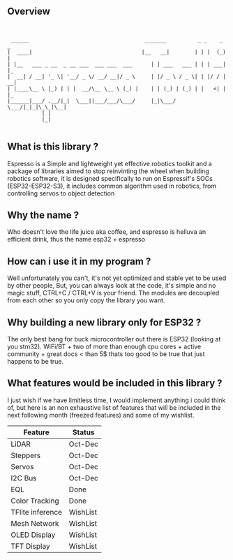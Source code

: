 ## Overview

```none


 ______                                     _______          _ _    _ _
|  ____|                                   |__   __|        | | |  (_) |
| |__   ___ _ __  _ __ ___  ___ ___  ___      | | ___   ___ | | | ___| |_
|  __| / __| '_ \| '__/ _ \/ __/ __|/ _ \     | |/ _ \ / _ \| | |/ / | __|
| |____\__ \ |_) | | |  __/\__ \__ \ (_) |    | | (_) | (_) | |   <| | |_
|______|___/ .__/|_|  \___||___/___/\___/     |_|\___/ \___/|_|_|\_\_|\__|
           | |
           |_|


```

## What is this library ?

Espresso is a Simple and lightweight yet effective robotics toolkit and a package of libraries aimed to stop reinvinting the wheel when building robotics software, it is designed specifically to run on Espressif's SOCs (ESP32-ESP32-S3), it includes common algorithm used in robotics, from controlling servos to object detection

## Why the name ?

Who doesn't love the life juice aka coffee, and espresso is helluva an efficient drink, thus the name esp32 + espresso

## How can i use it in my program ?

Well unfortunately you can't, it's not yet optimized and stable yet to be used by other people,
But, you can always look at the code, it's simple and no magic stuff, CTRL+C / CTRL+V is your friend.
The modules are decoupled from each other so you only copy the library you want.

## Why building a new library only for ESP32 ?

The only best bang for buck microcontroller out there is ESP32 (looking at you stm32).
WiFi/BT + two of more than enough cpu cores + active community + great docs < than 5$ thats too good to be true that just happens to be true.

## What features would be included in this library ?

I just wish if we have limitless time, I would implement anything i could think of, but here is an non exhaustive list of features that will be included in the next following month (freezed features) and some of my wishlist.

| Feature          | Status   |
| ---------------- | -------- |
| LiDAR            | Oct-Dec  |
| Steppers         | Oct-Dec  |
| Servos           | Oct-Dec  |
| I2C Bus          | Oct-Dec  |
| EQL              | Done     |
| Color Tracking   | Done     |
| TFlite inference | WishList |
| Mesh Network     | WishList |
| OLED Display     | WishList |
| TFT Display      | WishList |
